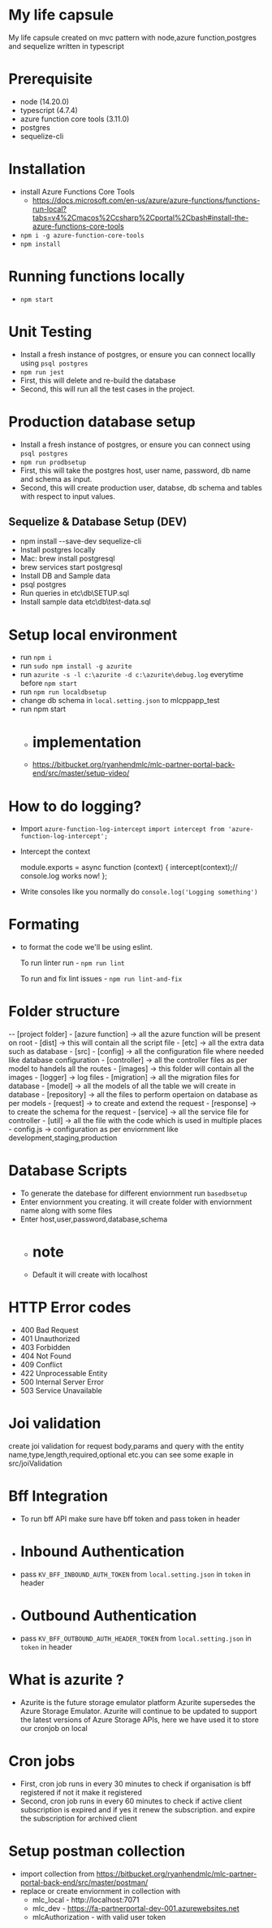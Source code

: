 # My life capsule
My life capsule created on mvc pattern with node,azure function,postgres and sequelize written in typescript

# Prerequisite
- node (14.20.0)
- typescript (4.7.4)
- azure function core tools (3.11.0)
- postgres 
- sequelize-cli

# Installation
- install Azure Functions Core Tools
  - https://docs.microsoft.com/en-us/azure/azure-functions/functions-run-local?tabs=v4%2Cmacos%2Ccsharp%2Cportal%2Cbash#install-the-azure-functions-core-tools
- `npm i -g azure-function-core-tools`
- `npm install`

# Running functions locally
- `npm start`

# Unit Testing
 - Install a fresh instance of postgres, or ensure you can connect locallly using `psql postgres`
 - `npm run jest`
  - First, this will delete and re-build the database
  - Second, this will run all the test cases in the project.

# Production database setup
 - Install a fresh instance of postgres, or ensure you can connect using `psql postgres`
 - `npm run prodbsetup`
  - First, this will take the postgres host, user name, password, db name and schema as input.
  - Second, this will create production user, databse, db schema and tables with respect to input values.

## Sequelize & Database Setup (DEV)
- npm install --save-dev sequelize-cli
- Install postgres locally
 - Mac: brew install postgresql
 - brew services start postgresql
- Install DB and Sample data 
 - psql postgres
 - Run queries in etc\db\SETUP.sql
 - Install sample data etc\db\test-data.sql

# Setup local environment
- run `npm i`
- run `sudo npm install -g azurite`
- run `azurite -s -l c:\azurite -d c:\azurite\debug.log` everytime before `npm start`
- run `npm run localdbsetup`
- change db schema in `local.setting.json` to mlcppapp_test
- run npm start 
  - # implementation 
  - https://bitbucket.org/ryanhendmlc/mlc-partner-portal-back-end/src/master/setup-video/

# How to do logging?
- Import `azure-function-log-intercept`
`import intercept from 'azure-function-log-intercept';`

- Intercept the context
    
    module.exports = async function (context) {
        intercept(context);// console.log works now!
    };
    
- Write consoles like you normally do
    `console.log('Logging something')`

# Formating
- to format the code we'll be using eslint.

    To run linter run - `npm run lint`

    To run and fix lint issues - `npm run lint-and-fix`

# Folder structure
  -- [project folder]
        - [azure function]  -> all the azure function will be present on root
        - [dist]  -> this will contain all the script file
        - [etc] -> all the extra data such as database
        - [src]
          - [config] -> all the configuration file where needed like database configuration
          - [controller] -> all the controller files as per model to handels all the routes
          - [images] -> this folder will contain all the images
          - [logger] -> log files
          - [migration] -> all the migration files for database
          - [model] -> all the models of all the table we will create in database
          - [repository] -> all the files to perform opertaion on database as per models
          - [request] -> to create and extend the request 
          - [response] -> to create the schema for the request
          - [service] -> all the service file for controller
          - [util] -> all the file with the code which is used in multiple places
          - config.js -> configuration as per enviornment like development,staging,production

# Database Scripts
- To generate the datebase for different enviornment run `basedbsetup`
- Enter enviornment you creating. it will create folder with enviornment name along with some files
- Enter host,user,password,database,schema
  - # note
  - Default it will create with localhost

# HTTP Error codes
- 400 Bad Request
- 401 Unauthorized
- 403 Forbidden
- 404 Not Found
- 409 Conflict
- 422 Unprocessable Entity
- 500 Internal Server Error
- 503 Service Unavailable

# Joi validation
create joi validation for request body,params and query with the entity name,type,length,required,optional etc.you can see some exaple in src/joiValidation

# Bff Integration
- To run bff API make sure have bff token and pass token in header
 - # Inbound Authentication
 - pass `KV_BFF_INBOUND_AUTH_TOKEN` from `local.setting.json` in `token` in header 
 - # Outbound Authentication
 - pass `KV_BFF_OUTBOUND_AUTH_HEADER_TOKEN` from `local.setting.json` in `token` in header

# What is azurite ?
- Azurite is the future storage emulator platform Azurite supersedes the Azure Storage Emulator. Azurite will continue to be updated to support the latest versions of Azure Storage APIs, here we have used it to store our cronjob on local

# Cron jobs
- First, cron job runs in every 30 minutes to check if organisation is bff registered if not it make it registered
- Second, cron job runs in every 60 minutes to check if active client subscription is expired and if yes it renew the subscription. and expire the subscription for archived client 

# Setup postman collection
- import collection from https://bitbucket.org/ryanhendmlc/mlc-partner-portal-back-end/src/master/postman/
- replace or create enviornment in collection with
  - mlc_local - http://localhost:7071
  - mlc_dev - https://fa-partnerportal-dev-001.azurewebsites.net
  - mlcAuthorization - with valid user token